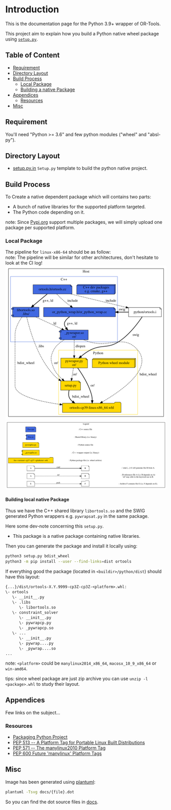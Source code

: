 # Introduction

This is the documentation page for the Python 3.9+ wrapper of OR-Tools.

This project aim to explain how you build a Python native wheel package using
[`setup.py`](https://packaging.python.org/tutorials/packaging-projects/).

## Table of Content

* [Requirement](#requirement)
* [Directory Layout](#directory-layout)
* [Build Process](#build-process)
  * [Local Package](#local-package)
  * [Building a native Package](#building-local-native-package)
* [Appendices](#appendices)
  * [Resources](#resources)
* [Misc](#misc)

## Requirement

You'll need "Python >= 3.6" and few python modules ("wheel" and "absl-py").

## Directory Layout

* [setup.py.in](setup.py.in) `Setup.py` template to build the python native
  project.

## Build Process

To Create a native dependent package which will contains two parts:

* A bunch of native libraries for the supported platform targeted.
* The Python code depending on it.

note: Since [Pypi.org](https://pypi.org/) support multiple packages, we will
simply upload one package per supported platform.

### Local Package

The pipeline for `linux-x86-64` should be as follow: \
note: The pipeline will be similar for other architectures, don't hesitate to
look at the CI log! ![Local Pipeline](docs/local_pipeline.svg)
![Legend](docs/legend.svg)

#### Building local native Package

Thus we have the C++ shared library `libortools.so` and the SWIG generated
Python wrappers e.g. `pywrapsat.py` in the same package.

Here some dev-note concerning this `setup.py`.

* This package is a native package containing native libraries.

Then you can generate the package and install it locally using:

```bash
python3 setup.py bdist_wheel
python3 -m pip install --user --find-links=dist ortools
```

If everything good the package (located in `<buildir>/python/dist`) should have
this layout:

```
{...}/dist/ortools-X.Y.9999-cp3Z-cp3Z-<platform>.whl:
\- ortools
   \- __init__.py
   \- .libs
      \- libortools.so
   \- constraint_solver
      \- __init__.py
      \- pywrapcp.py
      \- _pywrapcp.so
   \- ...
      \- __init__.py
      \- pywrap....py
      \- _pywrap....so
...
```
note: `<platform>` could be `manylinux2014_x86_64`, `macosx_10_9_x86_64` or `win-amd64`.

tips: since wheel package are just zip archive you can use `unzip -l <package>.whl`
to study their layout.

## Appendices

Few links on the subject...

### Resources

* [Packaging Python Project](https://packaging.python.org/tutorials/packaging-projects/)
* [PEP 513 -- A Platform Tag for Portable Linux Built Distributions](https://www.python.org/dev/peps/pep-0513/)
* [PEP 571 -- The manylinux2010 Platform Tag](https://www.python.org/dev/peps/pep-0571/)
* [PEP 600  Future 'manylinux' Platform Tags](https://www.python.org/dev/peps/pep-0600/)

## Misc

Image has been generated using [plantuml](http://plantuml.com/):

```bash
plantuml -Tsvg docs/{file}.dot
```
So you can find the dot source files in [docs](docs).
